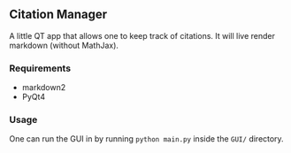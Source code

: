 ## Citation Manager

A little QT app that allows one to keep track of citations. It will live render markdown (without MathJax).

### Requirements

- markdown2
- PyQt4

### Usage

One can run the GUI in by running `python main.py` inside the `GUI/` directory.

